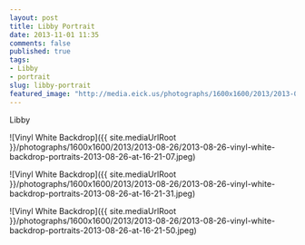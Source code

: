 ```yaml
---
layout: post
title: Libby Portrait
date: 2013-11-01 11:35
comments: false
published: true
tags:
- Libby
- portrait
slug: libby-portrait
featured_image: "http://media.eick.us/photographs/1600x1600/2013/2013-08-26/2013-08-26-vinyl-white-backdrop-portraits-2013-08-26-at-16-21-07.jpeg"
---
```

Libby

![Vinyl White Backdrop]({{ site.mediaUrlRoot }}/photographs/1600x1600/2013/2013-08-26/2013-08-26-vinyl-white-backdrop-portraits-2013-08-26-at-16-21-07.jpeg)

![Vinyl White Backdrop]({{ site.mediaUrlRoot }}/photographs/1600x1600/2013/2013-08-26/2013-08-26-vinyl-white-backdrop-portraits-2013-08-26-at-16-21-31.jpeg)

![Vinyl White Backdrop]({{ site.mediaUrlRoot }}/photographs/1600x1600/2013/2013-08-26/2013-08-26-vinyl-white-backdrop-portraits-2013-08-26-at-16-21-50.jpeg)

